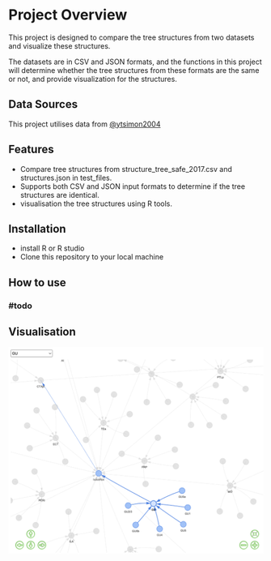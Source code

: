 # Project Overview
This project is designed to compare the tree structures from two datasets and visualize these structures. 

The datasets are in CSV and JSON formats, and the functions in this project will determine whether the tree structures from these formats are the same or not, and provide visualization for the structures.

## Data Sources 
This project utilises data from [@ytsimon2004](https://github.com/ytsimon2004)

## Features
- Compare tree structures from structure_tree_safe_2017.csv and structures.json in test_files.
- Supports both CSV and JSON input formats to determine if the tree structures are identical.
- visualisation the tree structures using R tools.

## Installation
- install R or R studio
- Clone this repository to your local machine

## How to use
### #todo 

## Visualisation
![Example of Network visualisation](/figures/example_network_graph.png)
